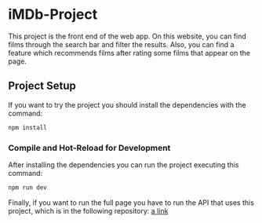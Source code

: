 # iMDb-Project
This project is the front end of the web app. On this website, you can find films through the search bar and filter the results. Also, you can find a feature which recommends films after rating some films that appear on the page.

## Project Setup

If you want to try the project you should install the dependencies with the command:

```sh
npm install
```

### Compile and Hot-Reload for Development

After installing the dependencies you can run the project executing this command:

```sh
npm run dev
```
Finally, if you want to run the full page you have to run the API that uses this project, which is in the following repository:
[a link](https://github.com/laura-pb/search-academy-project )

